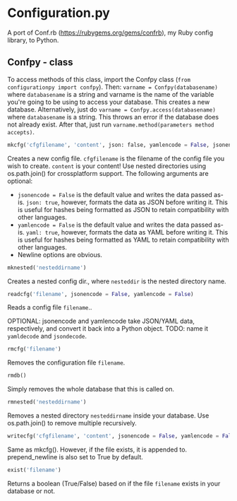 # Configuration.py
A port of Conf.rb (https://rubygems.org/gems/confrb), my Ruby config library, to Python.

## Confpy - class
To access methods of this class, import the Confpy class (`from configurationpy import confpy`). Then: `varname = Confpy(databasename)` where `databasename` is a string and varname is the name of the variable you're going to be using to access your database. This creates a new database. Alternatively, just do `varname = Confpy.access(databasename)` where `databasename` is a string. This throws an error if the database does not already exist.  After that, just run `varname.method(parameters method accepts)`.


```python
mkcfg('cfgfilename', 'content', json: false, yamlencode = False, jsonencode = False, prepend_newline = False, append_newline = False)
```
Creates a new config file.
`cfgfilename` is the filename of the config file you wish to create.
`content` is your content! 
Use nested directories using os.path.join() for crossplatform support. The following arguments are optional:
* `jsonencode = False` is the default value and writes the data passed as-is. `json: true`, however, formats the data as JSON before writing it. This is useful for hashes being formatted as JSON to retain compatibility with other languages.
* `yamlencode = False` is the default value and writes the data passed as-is. `yaml: true`, however, formats the data as YAML before writing it. This is useful for hashes being formatted as YAML to retain compatibility with other languages.
* Newline options are obvious.

```python
mknested('nesteddirname')
```
Creates a nested config dir., where `nesteddir` is the nested directory name. 

```python
readcfg('filename', jsonencode = False, yamlencode = False)
```
Reads a config file `filename`..

OPTIONAL:
jsonencode and yamlencode take JSON/YAML data, respectively, and convert it back into a Python object. TODO: name it `yamldecode` and `jsondecode`.
```python
rmcfg('filename')
```
Removes the configuration file `filename`. 
```python
rmdb()
```
Simply removes the whole database that this is called on. 

```python
rmnested('nesteddirname')
```
Removes a nested directory `nesteddirname` inside your database. Use os.path.join() to remove multiple recursively.
```python
writecfg('cfgfilename', 'content', jsonencode = False, yamlencode = False, prepend_newline = True, append_newline = False)
```
Same as mkcfg(). However, if the file exists, it is appended to. prepend_newline is also set to True by default.
```python
exist('filename')
```
Returns a boolean (True/False) based on if the file `filename` exists in your database or not.